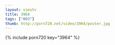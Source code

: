 ```yaml
--- 
layout: sieutv
title: 3964
tags: ["003"]
thumb: http://porn720.net/video/3964/poster.jpg
---
```

{% include porn720 key="3964" %} 
